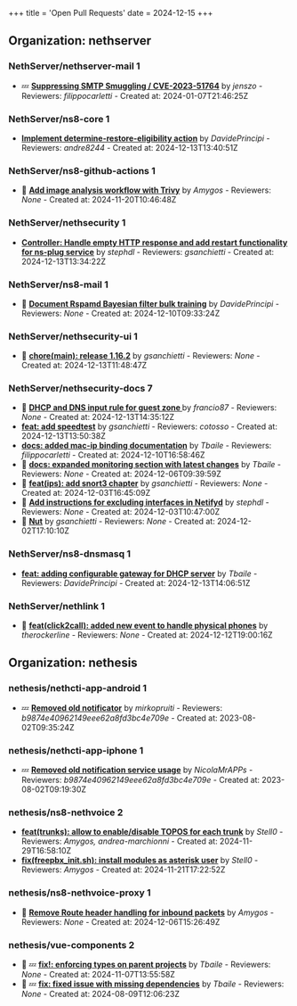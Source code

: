 +++
title = 'Open Pull Requests'
date = 2024-12-15
+++

## Organization: nethserver

### NethServer/nethserver-mail 1 

-  :zzz: **[Suppressing SMTP Smuggling / CVE-2023-51764](https://github.com/NethServer/nethserver-mail/pull/266)** by *jenszo* - Reviewers: *filippocarletti* - Created at: 2024-01-07T21:46:25Z

### NethServer/ns8-core 1 

-   **[Implement determine-restore-eligibility action](https://github.com/NethServer/ns8-core/pull/769)** by *DavidePrincipi* - Reviewers: *andre8244* - Created at: 2024-12-13T13:40:51Z

### NethServer/ns8-github-actions 1 

- :eyes:  **[Add image analysis workflow with Trivy](https://github.com/NethServer/ns8-github-actions/pull/23)** by *Amygos* - Reviewers: *None* - Created at: 2024-11-20T10:46:48Z

### NethServer/nethsecurity 1 

-   **[Controller: Handle empty HTTP response and add restart functionality for ns-plug service](https://github.com/NethServer/nethsecurity/pull/977)** by *stephdl* - Reviewers: *gsanchietti* - Created at: 2024-12-13T13:34:22Z

### NethServer/ns8-mail 1 

- :eyes:  **[Document Rspamd Bayesian filter bulk training](https://github.com/NethServer/ns8-mail/pull/152)** by *DavidePrincipi* - Reviewers: *None* - Created at: 2024-12-10T09:33:24Z

### NethServer/nethsecurity-ui 1 

- :eyes:  **[chore(main): release 1.16.2](https://github.com/NethServer/nethsecurity-ui/pull/464)** by *gsanchietti* - Reviewers: *None* - Created at: 2024-12-13T11:48:47Z

### NethServer/nethsecurity-docs 7 

- :eyes:  **[DHCP and DNS input rule for guest zone ](https://github.com/NethServer/nethsecurity-docs/pull/143)** by *francio87* - Reviewers: *None* - Created at: 2024-12-13T14:35:12Z
-   **[feat: add speedtest](https://github.com/NethServer/nethsecurity-docs/pull/142)** by *gsanchietti* - Reviewers: *cotosso* - Created at: 2024-12-13T13:50:38Z
-   **[docs: added mac-ip binding documentation](https://github.com/NethServer/nethsecurity-docs/pull/141)** by *Tbaile* - Reviewers: *filippocarletti* - Created at: 2024-12-10T16:58:46Z
- :eyes:  **[docs: expanded monitoring section with latest changes](https://github.com/NethServer/nethsecurity-docs/pull/139)** by *Tbaile* - Reviewers: *None* - Created at: 2024-12-06T09:39:59Z
- :eyes:  **[feat(ips): add snort3 chapter](https://github.com/NethServer/nethsecurity-docs/pull/137)** by *gsanchietti* - Reviewers: *None* - Created at: 2024-12-03T16:45:09Z
- :eyes:  **[Add instructions for excluding interfaces in Netifyd](https://github.com/NethServer/nethsecurity-docs/pull/136)** by *stephdl* - Reviewers: *None* - Created at: 2024-12-03T10:47:00Z
- :eyes:  **[Nut](https://github.com/NethServer/nethsecurity-docs/pull/135)** by *gsanchietti* - Reviewers: *None* - Created at: 2024-12-02T17:10:10Z

### NethServer/ns8-dnsmasq 1 

-   **[feat: adding configurable gateway for DHCP server](https://github.com/NethServer/ns8-dnsmasq/pull/23)** by *Tbaile* - Reviewers: *DavidePrincipi* - Created at: 2024-12-13T14:06:51Z

### NethServer/nethlink 1 

- :eyes:  **[feat(click2call): added new event to handle physical phones](https://github.com/NethServer/nethlink/pull/41)** by *therockerline* - Reviewers: *None* - Created at: 2024-12-12T19:00:16Z

## Organization: nethesis

### nethesis/nethcti-app-android 1 

-  :zzz: **[Removed old notificator](https://github.com/nethesis/nethcti-app-android/pull/30)** by *mirkopruiti* - Reviewers: *b9874e40962149eee62a8fd3bc4e709e* - Created at: 2023-08-02T09:35:24Z

### nethesis/nethcti-app-iphone 1 

-  :zzz: **[Removed old notification service usage](https://github.com/nethesis/nethcti-app-iphone/pull/37)** by *NicolaMrAPPs* - Reviewers: *b9874e40962149eee62a8fd3bc4e709e* - Created at: 2023-08-02T09:19:30Z

### nethesis/ns8-nethvoice 2 

-   **[feat(trunks): allow to enable/disable TOPOS for each trunk](https://github.com/nethesis/ns8-nethvoice/pull/341)** by *Stell0* - Reviewers: *Amygos, andrea-marchionni* - Created at: 2024-11-29T16:58:10Z
-   **[fix(freepbx_init.sh): install  modules as asterisk user](https://github.com/nethesis/ns8-nethvoice/pull/339)** by *Stell0* - Reviewers: *Amygos* - Created at: 2024-11-21T17:22:52Z

### nethesis/ns8-nethvoice-proxy 1 

- :eyes:  **[Remove Route header handling for inbound packets](https://github.com/nethesis/ns8-nethvoice-proxy/pull/49)** by *Amygos* - Reviewers: *None* - Created at: 2024-12-06T15:26:49Z

### nethesis/vue-components 2 

- :eyes: :zzz: **[fix!: enforcing types on parent projects](https://github.com/nethesis/vue-components/pull/81)** by *Tbaile* - Reviewers: *None* - Created at: 2024-11-07T13:55:58Z
- :eyes: :zzz: **[fix: fixed issue with missing dependencies](https://github.com/nethesis/vue-components/pull/70)** by *Tbaile* - Reviewers: *None* - Created at: 2024-08-09T12:06:23Z


